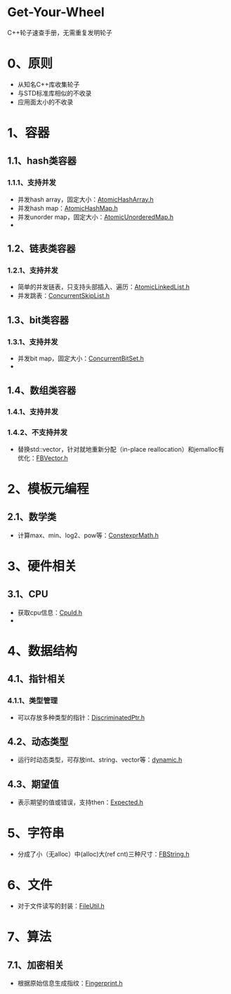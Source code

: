 # Get-Your-Wheel
C++轮子速查手册，无需重复发明轮子


# 0、原则
* 从知名C++库收集轮子
* 与STD标准库相似的不收录
* 应用面太小的不收录


# 1、容器
## 1.1、hash类容器
### 1.1.1、支持并发 
* 并发hash array，固定大小：[AtomicHashArray.h](https://github.com/facebook/folly/blob/main/folly/AtomicHashArray.h)
* 并发hash map：[AtomicHashMap.h](https://github.com/facebook/folly/blob/main/folly/AtomicHashMap.h)
* 并发unorder map，固定大小：[AtomicUnorderedMap.h](https://github.com/facebook/folly/blob/main/folly/AtomicUnorderedMap.h)
* 
## 1.2、链表类容器
### 1.2.1、支持并发 
* 简单的并发链表，只支持头部插入、遍历：[AtomicLinkedList.h](https://github.com/facebook/folly/blob/main/folly/AtomicLinkedList.h)
* 并发跳表：[ConcurrentSkipList.h](https://github.com/facebook/folly/blob/main/folly/ConcurrentSkipList.h)

## 1.3、bit类容器
### 1.3.1、支持并发 
* 并发bit map，固定大小：[ConcurrentBitSet.h](https://github.com/facebook/folly/blob/main/folly/ConcurrentBitSet.h)
* 

## 1.4、数组类容器
### 1.4.1、支持并发 
### 1.4.2、不支持并发 
* 替换std::vector，针对就地重新分配（in-place reallocation）和jemalloc有优化：[FBVector.h](https://github.com/facebook/folly/blob/main/folly/FBVector.h)

# 2、模板元编程
## 2.1、数学类
* 计算max、min、log2、pow等：[ConstexprMath.h](https://github.com/facebook/folly/blob/main/folly/ConstexprMath.h)


# 3、硬件相关
## 3.1、CPU
* 获取cpu信息：[CpuId.h](https://github.com/facebook/folly/blob/main/folly/CpuId.h)
* 


# 4、数据结构
## 4.1、指针相关
### 4.1.1、类型管理
* 可以存放多种类型的指针：[DiscriminatedPtr.h](https://github.com/facebook/folly/blob/main/folly/DiscriminatedPtr.h)

## 4.2、动态类型
* 运行时动态类型，可存放int、string、vector等：[dynamic.h](https://github.com/facebook/folly/blob/main/folly/dynamic.h)

## 4.3、期望值
* 表示期望的值或错误，支持then：[Expected.h](https://github.com/facebook/folly/blob/main/folly/Expected.h)


# 5、字符串
* 分成了小（无alloc）中(alloc)大(ref cnt)三种尺寸：[FBString.h](https://github.com/facebook/folly/blob/main/folly/FBString.h)


# 6、文件
* 对于文件读写的封装：[FileUtil.h](https://github.com/facebook/folly/blob/main/folly/FileUtil.h)


# 7、算法
## 7.1、加密相关
* 根据原始信息生成指纹：[Fingerprint.h](https://github.com/facebook/folly/blob/main/folly/Fingerprint.h)

